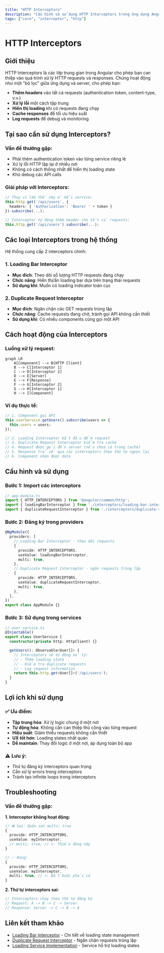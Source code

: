 ```yaml
---
title: "HTTP Interceptors"
description: "Cấu hình và sử dụng HTTP Interceptors trong ứng dụng Angular"
tags: ["core", "interceptor", "http"]
---
```


# HTTP Interceptors

## Giới thiệu

HTTP Interceptors là các lớp trung gian trong Angular cho phép bạn can thiệp vào quá trình xử lý HTTP requests và responses. Chúng hoạt động như một "bộ lọc" giữa ứng dụng và server, cho phép bạn:

- **Thêm headers** vào tất cả requests (authentication token, content-type, v.v.)
- **Xử lý lỗi** một cách tập trung
- **Hiển thị loading** khi có requests đang chạy
- **Cache responses** để tối ưu hiệu suất
- **Log requests** để debug và monitoring

## Tại sao cần sử dụng Interceptors?

### Vấn đề thường gặp:
- Phải thêm authentication token vào từng service riêng lẻ
- Xử lý lỗi HTTP lặp lại ở nhiều nơi
- Không có cách thống nhất để hiển thị loading state
- Khó debug các API calls

### Giải pháp với Interceptors:
```typescript
// Thay vì làm thế này ở mỗi service:
this.http.get('/api/users', {
  headers: { 'Authorization': 'Bearer ' + token }
}).subscribe(...);

// Interceptor tự động thêm header cho tất cả requests:
this.http.get('/api/users').subscribe(...);
```

## Các loại Interceptors trong hệ thống

Hệ thống cung cấp 2 interceptors chính:

### 1. Loading Bar Interceptor
- **Mục đích**: Theo dõi số lượng HTTP requests đang chạy
- **Chức năng**: Hiển thị/ẩn loading bar dựa trên trạng thái requests
- **Sử dụng khi**: Muốn có loading indicator toàn cục

### 2. Duplicate Request Interceptor  
- **Mục đích**: Ngăn chặn các GET requests trùng lặp
- **Chức năng**: Cache requests đang chờ, tránh gọi API không cần thiết
- **Sử dụng khi**: Có nhiều components cùng gọi một API

## Cách hoạt động của Interceptors

### Luồng xử lý request:
```mermaid
graph LR
    A[Component] --> B[HTTP Client]
    B --> C[Interceptor 1]
    C --> D[Interceptor 2]
    D --> E[Server]
    E --> F[Response]
    F --> G[Interceptor 2]
    G --> H[Interceptor 1]
    H --> I[Component]
```

### Ví dụ thực tế:
```typescript
// 1. Component gọi API
this.userService.getUsers().subscribe(users => {
  this.users = users;
});

// 2. Loading Interceptor bắt đầu đếm request
// 3. Duplicate Request Interceptor kiểm tra cache
// 4. Request được gửi đến server (nếu chưa có trong cache)
// 5. Response trả về qua các interceptors theo thứ tự ngược lại
// 6. Component nhận được data
```

## Cấu hình và sử dụng

### Bước 1: Import các interceptors
```typescript
// app.module.ts
import { HTTP_INTERCEPTORS } from '@angular/common/http';
import { loadingBarInterceptor } from './interceptors/loading-bar.interceptor';
import { duplicateRequestInterceptor } from './interceptors/duplicate-request.interceptor';
```

### Bước 2: Đăng ký trong providers
```typescript
@NgModule({
  providers: [
    // Loading Bar Interceptor - theo dõi requests
    {
      provide: HTTP_INTERCEPTORS,
      useValue: loadingBarInterceptor,
      multi: true,
    },
    // Duplicate Request Interceptor - ngăn requests trùng lặp
    {
      provide: HTTP_INTERCEPTORS,
      useValue: duplicateRequestInterceptor,
      multi: true,
    },
  ],
})
export class AppModule {}
```

### Bước 3: Sử dụng trong services
```typescript
// user.service.ts
@Injectable()
export class UserService {
  constructor(private http: HttpClient) {}

  getUsers(): Observable<User[]> {
    // Interceptors sẽ tự động xử lý:
    // - Thêm loading state
    // - Kiểm tra duplicate requests
    // - Log request information
    return this.http.get<User[]>('/api/users');
  }
}
```

## Lợi ích khi sử dụng

### ✅ Ưu điểm:
- **Tập trung hóa**: Xử lý logic chung ở một nơi
- **Tự động hóa**: Không cần can thiệp thủ công vào từng request
- **Hiệu suất**: Giảm thiểu requests không cần thiết
- **UX tốt hơn**: Loading states nhất quán
- **Dễ maintain**: Thay đổi logic ở một nơi, áp dụng toàn bộ app

### ⚠️ Lưu ý:
- Thứ tự đăng ký interceptors quan trọng
- Cần xử lý errors trong interceptors
- Tránh tạo infinite loops trong interceptors

## Troubleshooting

### Vấn đề thường gặp:

**1. Interceptor không hoạt động:**
```typescript
// ❌ Sai: Quên set multi: true
{
  provide: HTTP_INTERCEPTORS,
  useValue: myInterceptor,
  // multi: true, // <- Thiếu dòng này
}

// ✅ Đúng:
{
  provide: HTTP_INTERCEPTORS,
  useValue: myInterceptor,
  multi: true, // <- Bắt buộc phải có
}
```

**2. Thứ tự interceptors sai:**
```typescript
// Interceptors chạy theo thứ tự đăng ký
// Request: A -> B -> C -> Server
// Response: Server -> C -> B -> A
```

## Liên kết tham khảo

- [Loading Bar Interceptor](./loading-bar-interceptor) - Chi tiết về loading state management
- [Duplicate Request Interceptor](./duplicate-request-interceptor) - Ngăn chặn requests trùng lặp
- [Loading Service Implementation](/core/services/loading.service) - Service hỗ trợ loading states
